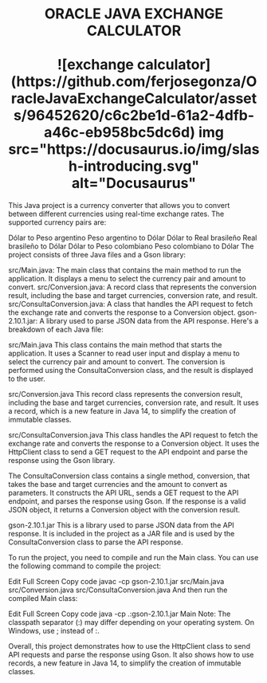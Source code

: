 <div align="center">
  <h1 align="center">
    ORACLE JAVA EXCHANGE CALCULATOR
    <br />
    <br />
      ![exchange calculator](https://github.com/ferjosegonza/OracleJavaExchangeCalculator/assets/96452620/c6c2be1d-61a2-4dfb-a46c-eb958bc5dc6d)
      img src="https://docusaurus.io/img/slash-introducing.svg" alt="Docusaurus"

  </h1>
</div>

This Java project is a currency converter that allows you to convert between different currencies using real-time exchange rates. The supported currency pairs are:

Dólar to Peso argentino
Peso argentino to Dólar
Dólar to Real brasileño
Real brasileño to Dólar
Dólar to Peso colombiano
Peso colombiano to Dólar
The project consists of three Java files and a Gson library:

src/Main.java: The main class that contains the main method to run the application. It displays a menu to select the currency pair and amount to convert.
src/Conversion.java: A record class that represents the conversion result, including the base and target currencies, conversion rate, and result.
src/ConsultaConversion.java: A class that handles the API request to fetch the exchange rate and converts the response to a Conversion object.
gson-2.10.1.jar: A library used to parse JSON data from the API response.
Here's a breakdown of each Java file:

src/Main.java
This class contains the main method that starts the application. It uses a Scanner to read user input and display a menu to select the currency pair and amount to convert. The conversion is performed using the ConsultaConversion class, and the result is displayed to the user.

src/Conversion.java
This record class represents the conversion result, including the base and target currencies, conversion rate, and result. It uses a record, which is a new feature in Java 14, to simplify the creation of immutable classes.

src/ConsultaConversion.java
This class handles the API request to fetch the exchange rate and converts the response to a Conversion object. It uses the HttpClient class to send a GET request to the API endpoint and parse the response using the Gson library.

The ConsultaConversion class contains a single method, conversion, that takes the base and target currencies and the amount to convert as parameters. It constructs the API URL, sends a GET request to the API endpoint, and parses the response using Gson. If the response is a valid JSON object, it returns a Conversion object with the conversion result.

gson-2.10.1.jar
This is a library used to parse JSON data from the API response. It is included in the project as a JAR file and is used by the ConsultaConversion class to parse the API response.

To run the project, you need to compile and run the Main class. You can use the following command to compile the project:

Edit
Full Screen
Copy code
javac -cp gson-2.10.1.jar src/Main.java src/Conversion.java src/ConsultaConversion.java
And then run the compiled Main class:

Edit
Full Screen
Copy code
java -cp .:gson-2.10.1.jar Main
Note: The classpath separator (:) may differ depending on your operating system. On Windows, use ; instead of :.

Overall, this project demonstrates how to use the HttpClient class to send API requests and parse the response using Gson. It also shows how to use records, a new feature in Java 14, to simplify the creation of immutable classes.
